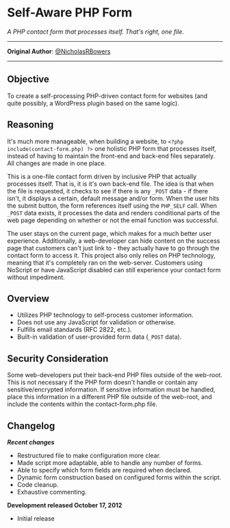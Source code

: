 Self-Aware PHP Form
===================
*A PHP contact form that processes itself.  That's right, one file.*

---------------------------------------------------------------------------

**Original Author**: [@NicholasRBowers](http://twitter.com/NicholasRBowers)

---------------------------------------------------------------------------

Objective
---------
To create a self-processing PHP-driven contact form for websites (and quite possibly, a WordPress plugin based on the same logic).

Reasoning
---------
It's much more manageable, when building a website, to `<?php include(contact-form.php) ?>` one holistic PHP form that processes itself, instead of having to maintain the front-end and back-end files separately.  All changes are made in one place.

This is a one-file contact form driven by inclusive PHP that actually processes itself.  That is, it is it's own back-end file.  The idea is that when the file is requested, it checks to see if there is any `_POST` data - if there isn't, it displays a certain, default message and/or form.  When the user hits the submit button, the form references itself using the `PHP_SELF` call.  When `_POST` data exists, it processes the data and renders conditional parts of the web page depending on whether or not the email function was successful.

The user stays on the current page, which makes for a much better user experience.  Additionally, a web-developer can hide content on the success page that customers can't just link to - they actually have to go through the contact form to access it.  This project also only relies on PHP technology, meaning that it's completely ran on the web-server.  Customers using NoScript or have JavaScript disabled can still experience your contact form without impediment.

Overview
--------
* Utilizes PHP technology to self-process customer information.
* Does not use any JavaScript for validation or otherwise.
* Fulfills email standards (RFC 2822, etc.).
* Built-in validation of user-provided form data (`_POST` data).

Security Consideration
----------------------
Some web-developers put their back-end PHP files outside of the web-root.  This is not necessary if the PHP form doesn't handle or contain any sensitive/encrypted information. If sensitive information must be handled, place this information in a different PHP file outside of the web-root, and include the contents within the contact-form.php file.

Changelog
---------
***Recent changes***
* Restructured file to make configuration more clear.
* Made script more adaptable, able to handle any number of forms.
* Able to specify which form fields are required when declared.
* Dynamic form construction based on configured forms within the script.
* Code cleanup.
* Exhaustive commenting.

**Development released October 17, 2012**
* Initial release